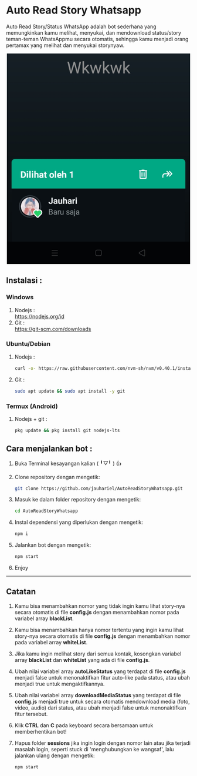 # Auto Read Story Whatsapp
Auto Read Story/Status WhatsApp adalah bot sederhana yang memungkinkan kamu melihat, menyukai, dan mendownload status/story teman-teman WhatsAppmu secara otomatis, sehingga kamu menjadi orang pertamax yang melihat dan menyukai storynyaw.

<p align="center">
  <img src="testing.jpg" alt="testing" width="500">
</p>

## Instalasi :
### Windows
1. Nodejs :<br>
   https://nodejs.org/id
2. Git    :<br>
   https://git-scm.com/downloads
### Ubuntu/Debian
1. Nodejs :
   ```bash
   curl -o- https://raw.githubusercontent.com/nvm-sh/nvm/v0.40.1/install.sh | bash && nvm install 22
   ```
   
2. Git :
   ```bash
   sudo apt update && sudo apt install -y git
   ```
   
### Termux (Android)
1. Nodejs + git :
   ```bash
   pkg update && pkg install git nodejs-lts
   ```

## Cara menjalankan bot :
1. Buka Terminal kesayangan kalian (⁠ ⁠╹⁠▽⁠╹⁠ ⁠) 👍
   
2. Clone repository dengan mengetik:
   ```bash
   git clone https://github.com/jauhariel/AutoReadStoryWhatsapp.git
   ```
3. Masuk ke dalam folder repository dengan mengetik:
   ```bash
   cd AutoReadStoryWhatsapp
   ```
4. Instal dependensi yang diperlukan dengan mengetik:
   ```bash
   npm i
   ```
5. Jalankan bot dengan mengetik:
   ```bash
   npm start
   ```
6. Enjoy
<hr>

## Catatan
1. Kamu bisa menambahkan nomor yang tidak ingin kamu lihat story-nya secara otomatis di file <strong>config.js</strong> dengan menambahkan nomor pada variabel array <strong>blackList</strong>.
   
2. Kamu bisa menambahkan hanya nomor tertentu yang ingin kamu lihat story-nya secara otomatis di file <strong>config.js</strong> dengan menambahkan nomor pada variabel array <strong>whiteList</strong>.
   
3. Jika kamu ingin melihat story dari semua kontak, kosongkan variabel array <strong>blackList</strong> dan <strong>whiteList</strong> yang ada di file <strong>config.js</strong>.

4. Ubah nilai variabel array <strong>autoLikeStatus</strong> yang terdapat di file <strong>config.js</strong> menjadi false untuk menonaktifkan fitur auto-like pada status, atau ubah menjadi true untuk mengaktifkannya.

5. Ubah nilai variabel array <strong>downloadMediaStatus</strong> yang terdapat di file <strong>config.js</strong> menjadi true untuk secara otomatis mendownload media (foto, video, audio) dari status, atau ubah menjadi false untuk menonaktifkan fitur tersebut.

6. Klik <strong>CTRL</strong> dan <strong>C</strong> pada keyboard secara bersamaan untuk memberhentikan bot!
   
7. Hapus folder <strong>sessions</strong> jika ingin login dengan nomor lain atau jika terjadi masalah login, seperti stuck di 'menghubungkan ke wangsaf', lalu jalankan ulang dengan mengetik:
   ```bash
   npm start
   ```
